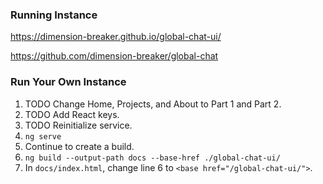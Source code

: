 ### Running Instance
https://dimension-breaker.github.io/global-chat-ui/

https://github.com/dimension-breaker/global-chat

### Run Your Own Instance
1. TODO Change Home, Projects, and About to Part 1 and Part 2.
2. TODO Add React keys.
3. TODO Reinitialize service.
4. `ng serve`
5. Continue to create a build.
6. `ng build --output-path docs --base-href ./global-chat-ui/`
7. In `docs/index.html`, change line 6 to `<base href="/global-chat-ui/">`.
